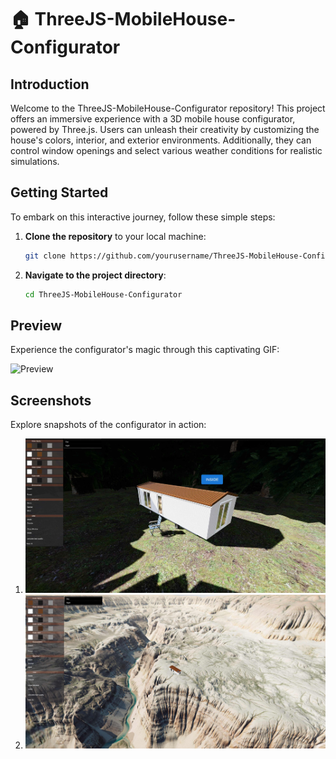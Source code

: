 
# 🏠 ThreeJS-MobileHouse-Configurator

## Introduction
Welcome to the ThreeJS-MobileHouse-Configurator repository! This project offers an immersive experience with a 3D mobile house configurator, powered by Three.js. Users can unleash their creativity by customizing the house's colors, interior, and exterior environments. Additionally, they can control window openings and select various weather conditions for realistic simulations.

## Getting Started
To embark on this interactive journey, follow these simple steps:

1. **Clone the repository** to your local machine:
    ```bash
    git clone https://github.com/yourusername/ThreeJS-MobileHouse-Configurator.git
    ```

2. **Navigate to the project directory**:
    ```bash
    cd ThreeJS-MobileHouse-Configurator
    ```

## Preview
Experience the configurator's magic through this captivating GIF:

![Preview](images/Prev.gif)

## Screenshots
Explore snapshots of the configurator in action:

1. ![Image 1](images/image_1.jpg)
2. ![Image 2](images/image_2.jpg)

